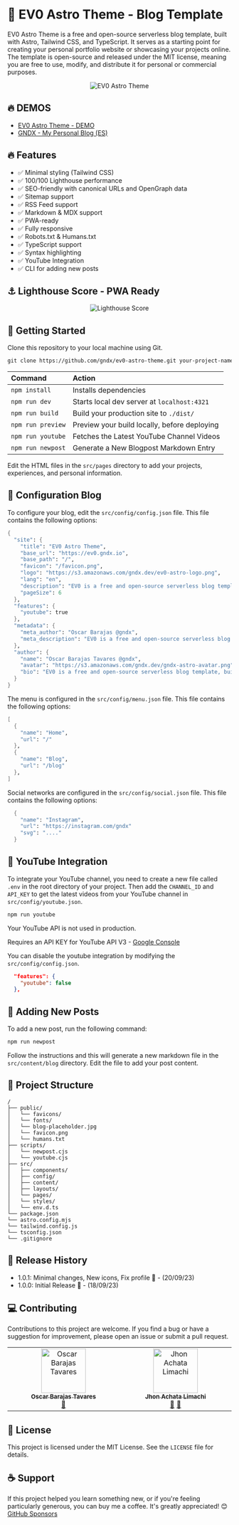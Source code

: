 # 🚀 EV0 Astro Theme - Blog Template

EV0 Astro Theme is a free and open-source serverless blog template, built with Astro, Tailwind CSS, and TypeScript. It serves as a starting point for creating your personal portfolio website or showcasing your projects online. The template is open-source and released under the MIT license, meaning you are free to use, modify, and distribute it for personal or commercial purposes.

<p align="center">
  <img align="center" alt="EV0 Astro Theme" src="https://s3.amazonaws.com/gndx.dev/ev0-astro-theme.png"/>
</p>

## 🔥 DEMOS

- [EV0 Astro Theme - DEMO](https://ev0.gndx.io/)
- [GNDX - My Personal Blog (ES)](https://gndx.dev)

## 🔥 Features

- ✅ Minimal styling (Tailwind CSS)
- ✅ 100/100 Lighthouse performance
- ✅ SEO-friendly with canonical URLs and OpenGraph data
- ✅ Sitemap support
- ✅ RSS Feed support
- ✅ Markdown & MDX support
- ✅ PWA-ready
- ✅ Fully responsive
- ✅ Robots.txt & Humans.txt
- ✅ TypeScript support
- ✅ Syntax highlighting
- ✅ YouTube Integration
- ✅ CLI for adding new posts

## ⚓ Lighthouse Score - PWA Ready

<p align="center">
  <img align="center" alt="Lighthouse Score" src="https://s3.amazonaws.com/gndx.dev/EV0-astro-theme-lighthouse.png"/>
</p>

## 🚀 Getting Started

Clone this repository to your local machine using Git.

```scheme
git clone https://github.com/gndx/ev0-astro-theme.git your-project-name
```

| Command           | Action                                       |
| :---------------- | :------------------------------------------- |
| `npm install`     | Installs dependencies                        |
| `npm run dev`     | Starts local dev server at `localhost:4321`  |
| `npm run build`   | Build your production site to `./dist/`      |
| `npm run preview` | Preview your build locally, before deploying |
| `npm run youtube` | Fetches the Latest YouTube Channel Videos    |
| `npm run newpost` | Generate a New Blogpost Markdown Entry       |

Edit the HTML files in the `src/pages` directory to add your projects, experiences, and personal information.

## 📝 Configuration Blog

To configure your blog, edit the `src/config/config.json` file. This file contains the following options:

```scheme
{
  "site": {
    "title": "EV0 Astro Theme",
    "base_url": "https://ev0.gndx.io",
    "base_path": "/",
    "favicon": "/favicon.png",
    "logo": "https://s3.amazonaws.com/gndx.dev/ev0-astro-logo.png",
    "lang": "en",
    "description": "EV0 is a free and open-source serverless blog template, built with Astro, Tailwind CSS, and TypeScript.",
    "pageSize": 6
  },
  "features": {
    "youtube": true
  },
  "metadata": {
    "meta_author": "Oscar Barajas @gndx",
    "meta_description": "EV0 is a free and open-source serverless blog template, built with Astro, Tailwind CSS, and TypeScript."
  },
  "author": {
    "name": "Oscar Barajas Tavares @gndx",
    "avatar": "https://s3.amazonaws.com/gndx.dev/gndx-astro-avatar.png",
    "bio": "EV0 is a free and open-source serverless blog template, built with Astro, Tailwind CSS, and TypeScript."
  }
}
```

The menu is configured in the `src/config/menu.json` file. This file contains the following options:

```scheme
[
  {
    "name": "Home",
    "url": "/"
  },
  {
    "name": "Blog",
    "url": "/blog"
  },
]
```

Social networks are configured in the `src/config/social.json` file. This file contains the following options:

```scheme
  {
    "name": "Instagram",
    "url": "https://instagram.com/gndx"
    "svg": "...."
  }
```

## 🎥 YouTube Integration

To integrate your YouTube channel, you need to create a new file called `.env` in the root directory of your project. Then add the `CHANNEL_ID` and `API_KEY` to get the latest videos from your YouTube channel in `src/config/youtube.json`.

```scheme
npm run youtube
```

Your YouTube API is not used in production.

Requires an API KEY for YouTube API V3 - [Google Console](https://console.cloud.google.com/)

You can disable the youtube integration by modifying the `src/config/config.json`.

```json
  "features": {
    "youtube": false
  },
```

## 📝 Adding New Posts

To add a new post, run the following command:

```scheme
npm run newpost
```

Follow the instructions and this will generate a new markdown file in the `src/content/blog` directory. Edit the file to add your post content.

## 📂 Project Structure

```
/
├── public/
│   └── favicons/
│   └── fonts/
│   └── blog-placeholder.jpg
│   └── favicon.png
│   └── humans.txt
├── scripts/
│   └── newpost.cjs
│   └── youtube.cjs
├── src/
│   ├── components/
│   ├── config/
│   ├── content/
│   ├── layouts/
│   └── pages/
│   └── styles/
│   └── env.d.ts
└── package.json
└── astro.config.mjs
└── tailwind.config.js
└── tsconfig.json
└── .gitignore
```

## 🚀 Release History

- 1.0.1: Minimal changes, New icons, Fix profile 🚀 - (20/09/23)
- 1.0.0: Initial Release 🚀 - (18/09/23)

## 💻 Contributing

Contributions to this project are welcome. If you find a bug or have a suggestion for improvement, please open an issue or submit a pull request.

<!-- ALL-CONTRIBUTORS-LIST:START - Do not remove or modify this section -->
<!-- prettier-ignore-start -->
<!-- markdownlint-disable -->
<table>
  <tbody>
    <tr>
      <td align="center" valign="top" width="14.28%"><a href="https://gndx.io"><img src="https://avatars.githubusercontent.com/u/10554486?v=4?s=100" width="100px;" alt="Oscar Barajas Tavares"/><br /><sub><b>Oscar Barajas Tavares</b></sub></a><br /><a href="#doc-gndx" title="Documentation">📖</a></td>
      <td align="center" valign="top" width="14.28%"><a href="https://jhonachata.dev/"><img src="https://avatars.githubusercontent.com/u/7337141?v=4?s=100" width="100px;" alt="Jhon Achata Limachi"/><br /><sub><b>Jhon Achata Limachi</b></sub></a><br /><a href="#bug-dcyar" title="Bug reports">🐛</a> <a href="#ideas-dcyar" title="Ideas, Planning, & Feedback">🤔</a></td>
    </tr>
  </tbody>
</table>

<!-- markdownlint-restore -->
<!-- prettier-ignore-end -->

<!-- ALL-CONTRIBUTORS-LIST:END -->

## 📃 License

This project is licensed under the MIT License. See the `LICENSE` file for details.

## ☕ Support

If this project helped you learn something new, or if you're feeling particularly generous, you can buy me a coffee. It's greatly appreciated! 😊 [GitHub Sponsors](https://github.com/sponsors/gndx)
